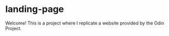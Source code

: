 # landing-page

Welcome! This is a project where I replicate a website provided by the Odin Project.
